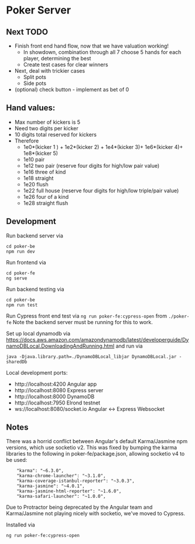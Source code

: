 # Poker Server

## Next TODO

- Finish front end hand flow, now that we have valuation working!
    - In showdown, combination through all 7 choose 5 hands for each player, determining the best
    - Create test cases for clear winners 
- Next, deal with trickier cases
    - Split pots
    - Side pots
- (optional) check button - implement as bet of 0

## Hand values:
- Max number of kickers is 5
- Need two digits per kicker
- 10 digits total reserved for kickers
- Therefore
    - 1e0*(kicker 1 ) + 1e2*(kicker 2) + 1e4*(kicker 3)+ 1e6*(kicker 4)+ 1e8*(kicker 5)
    - 1e10 pair
    - 1e12 two pair (reserve four digits for high/low pair value)
    - 1e16 three of kind
    - 1e18 straight
    - 1e20 flush
    - 1e22 full house (reserve four digits for high/low triple/pair value)
    - 1e26 four of a kind
    - 1e28 straight flush

## Development
Run backend server via 
```
cd poker-be
npm run dev
```

Run frontend via 
```
cd poker-fe
ng serve
```

Run backend testing via
```
cd poker-be
npm run test
```

Run Cypress front end test via `ng run poker-fe:cypress-open` from `./poker-fe`
Note the backend server must be running for this to work.


Set up local dynamodb via 
https://docs.aws.amazon.com/amazondynamodb/latest/developerguide/DynamoDBLocal.DownloadingAndRunning.html
and run via
```
java -Djava.library.path=./DynamoDBLocal_libjar DynamoDBLocal.jar -sharedDb
```



Local development ports:
- http://localhost:4200 Angular app
- http://localhost:8080 Express server
- http://localhost:8000 DynamoDB
- http://localhost:7950 Elrond testnet
- ws://localhost:8080/socket.io Angular <-> Express Websocket


## Notes
There was a horrid conflict between Angular's default Karma/Jasmine npm versions, which use socketio v2. This was fixed by bumping the karma libraries to the following in poker-fe/package.json, allowing socketio v4 to be used:
```    
    "karma": "~6.3.0",
    "karma-chrome-launcher": "~3.1.0",
    "karma-coverage-istanbul-reporter": "~3.0.3",
    "karma-jasmine": "~4.0.1",
    "karma-jasmine-html-reporter": "~1.6.0",
    "karma-safari-launcher": "~1.0.0",
```

Due to Protractor being deprecated by the Angular team and Karma/Jasmine not playing nicely with socketio, we've moved to Cypress.

Installed via 

```
ng run poker-fe:cypress-open
```
